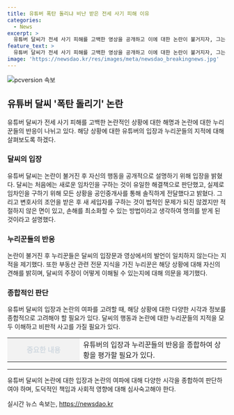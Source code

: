 ```yaml
---
title: 유튜버 폭탄 돌리냐 비난 받은 전세 사기 피해 이유
categories:
  - News
excerpt: >
  유튜버 달씨가 전세 사기 피해를 고백한 영상을 공개하고 이에 대한 논란이 불거지자, 그는 폭탄 돌리기에 대한 명확한 설명과 사과를 했다. 그는 변호사의 조언을 받아 명의를 받는 등의 결정을 내렸고, 지금은 처음 판단이 옳지 않았음을 깨달았다며 사과했다. 하지만 논란에 대한 부정적인 반응은 여전했다. 일부 누리꾼들은 달씨의 입장문이 일관성이 없다며 비판했다.
feature_text: >
  유튜버 달씨가 전세 사기 피해를 고백한 영상을 공개하고 이에 대한 논란이 불거지자, 그는 폭탄 돌리기에 대한 명확한 설명과 사과를 했다. 그는 변호사의 조언을 받아 명의를 받는 등의 결정을 내렸고, 지금은 처음 판단이 옳지 않았음을 깨달았다며 사과했다. 하지만 논란에 대한 부정적인 반응은 여전했다. 일부 누리꾼들은 달씨의 입장문이 일관성이 없다며 비판했다.
image: 'https://newsdao.kr/res/images/meta/newsdao_breakingnews.jpg'
---
```


<p><img src="https://newsdao.kr/res/images/meta/newsdao_breakingnews.jpg" alt="pcversion 속보" /></p>

<h2 data-ke-size="size26">유튜버 달씨 '폭탄 돌리기' 논란</h2>

<p data-ke-size="size16">유튜버 달씨가 전세 사기 피해를 고백한 논란적인 상황에 대한 해명과 논란에 대한 누리꾼들의 반응이 나뉘고 있다. 해당 상황에 대한 유튜버의 입장과 누리꾼들의 지적에 대해 살펴보도록 하겠다.</p>

<h3>달씨의 입장</h3>

<p data-ke-size="size16">유튜버 달씨는 논란이 불거진 후 자신의 행동을 공개적으로 설명하기 위해 입장을 밝혔다. 달씨는 처음에는 새로운 임차인을 구하는 것이 유일한 해결책으로 판단했고, 실제로 임차인을 구하기 위해 모든 상황을 공인중개사를 통해 솔직하게 전달했다고 밝혔다. 그리고 변호사의 조언을 받은 후 새 세입자를 구하는 것이 법적인 문제가 되진 않겠지만 적절하지 않은 면이 있고, 손해를 최소화할 수 있는 방법이라고 생각하여 명의를 받게 된 것이라고 설명했다.</p>

<h3>누리꾼들의 반응</h3>

<p data-ke-size="size16">논란이 불거진 후 누리꾼들은 달씨의 입장문과 영상에서의 발언이 일치하지 않는다는 지적을 제기했다. 또한 부동산 관련 전문 지식을 가진 누리꾼은 해당 상황에 대해 자신의 견해를 밝히며, 달씨의 주장이 어떻게 이해될 수 있는지에 대해 의문을 제기했다.</p>

<h3>종합적인 판단</h3>

<p data-ke-size="size16">유튜버 달씨의 입장과 논란의 여파를 고려할 때, 해당 상황에 대한 다양한 시각과 정보를 종합적으로 고려해야 할 필요가 있다. 달씨의 행동과 논란에 대한 누리꾼들의 지적을 모두 이해하고 비판적 사고를 가질 필요가 있다.</p>

<table>
  <colgroup>
    <col style="width: 33%" />
    <col style="width: 67%" />
  </colgroup>
  <tr>
    <td style="text-align: center; background-color: #f2f2f2; color: #21538527;"><b>중요한 내용</b></td>
    <td>유튜버의 입장과 누리꾼들의 반응을 종합하여 상황을 평가할 필요가 있다.</td>
  </tr>
</table>

<hr>

<p data-ke-size="size16">유튜버 달씨의 논란에 대한 입장과 논란의 여파에 대해 다양한 시각을 종합하여 판단하여야 하며, 도덕적인 책임과 사회적 영향에 대해 심사숙고해야 한다.</p>
실시간 뉴스 속보는, <a href="https://newsdao.kr" rel="dofollow">https://newsdao.kr</a>


